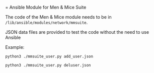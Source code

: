 = Ansible Module for Men & Mice Suite

The code of the Men & Mice module needs to be in `/lib/ansible/modules/network/mmsuite`.

JSON data files are provided to test the code without the need to use Ansible

Example:

``` 
python3 ./mmsuite_user.py add_user.json
```

```
python3 ./mmsuite_user.py deluser.json
```

